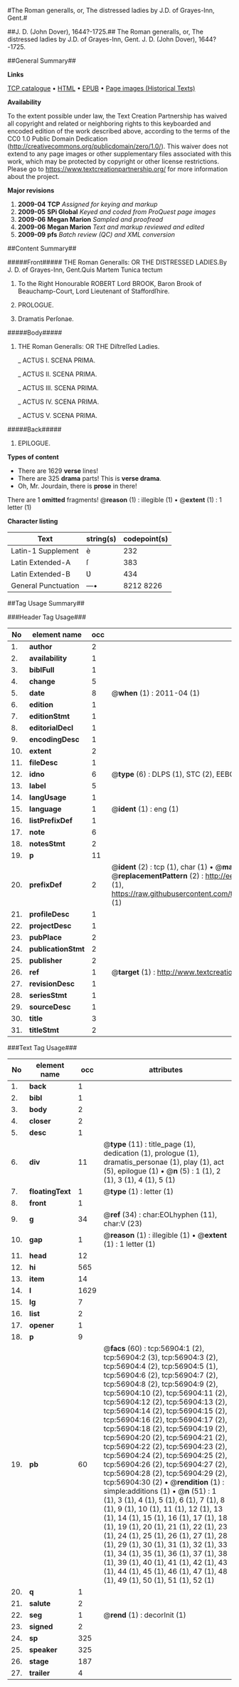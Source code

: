 #The Roman generalls, or, The distressed ladies by J.D. of Grayes-Inn, Gent.#

##J. D. (John Dover), 1644?-1725.##
The Roman generalls, or, The distressed ladies by J.D. of Grayes-Inn, Gent.
J. D. (John Dover), 1644?-1725.

##General Summary##

**Links**

[TCP catalogue](http://www.ota.ox.ac.uk/tcp/)  • 
[HTML](http://tei.it.ox.ac.uk/tcp/Texts-HTML/free/A36/A36458.html)  • 
[EPUB](http://tei.it.ox.ac.uk/tcp/Texts-EPUB/free/A36/A36458.epub) • 
[Page images (Historical Texts)](https://historicaltexts.jisc.ac.uk/eebo-12244797e)

**Availability**

To the extent possible under law, the Text Creation Partnership has waived all copyright and related or neighboring rights to this keyboarded and encoded edition of the work described above, according to the terms of the CC0 1.0 Public Domain Dedication (http://creativecommons.org/publicdomain/zero/1.0/). This waiver does not extend to any page images or other supplementary files associated with this work, which may be protected by copyright or other license restrictions. Please go to https://www.textcreationpartnership.org/ for more information about the project.

**Major revisions**

1. __2009-04__ __TCP__ *Assigned for keying and markup*
1. __2009-05__ __SPi Global__ *Keyed and coded from ProQuest page images*
1. __2009-06__ __Megan Marion__ *Sampled and proofread*
1. __2009-06__ __Megan Marion__ *Text and markup reviewed and edited*
1. __2009-09__ __pfs__ *Batch review (QC) and XML conversion*

##Content Summary##

#####Front#####
THE Roman Generalls: OR THE DISTRESSED LADIES.By J. D. of Grayes-Inn, Gent.Quis Martem Tunica tectum
1. To the Right Honourable ROBERT Lord BROOK, Baron Brook of Beauchamp-Court, Lord Lieutenant of Staffordſhire.

1. PROLOGUE.

1. Dramatis Perſonae.

#####Body#####

1. THE Roman Generalls: OR THE Diſtreſſed Ladies.

    _ ACTUS I. SCENA PRIMA.

    _ ACTUS II. SCENA PRIMA.

    _ ACTUS III. SCENA PRIMA.

    _ ACTUS IV. SCENA PRIMA.

    _ ACTUS V. SCENA PRIMA.

#####Back#####

1. EPILOGUE.

**Types of content**

  * There are 1629 **verse** lines!
  * There are 325 **drama** parts! This is **verse drama**.
  * Oh, Mr. Jourdain, there is **prose** in there!

There are 1 **omitted** fragments! 
 @__reason__ (1) : illegible (1)  •  @__extent__ (1) : 1 letter (1)

**Character listing**


|Text|string(s)|codepoint(s)|
|---|---|---|
|Latin-1 Supplement|è|232|
|Latin Extended-A|ſ|383|
|Latin Extended-B|Ʋ|434|
|General Punctuation|—•|8212 8226|

##Tag Usage Summary##

###Header Tag Usage###

|No|element name|occ|attributes|
|---|---|---|---|
|1.|__author__|2||
|2.|__availability__|1||
|3.|__biblFull__|1||
|4.|__change__|5||
|5.|__date__|8| @__when__ (1) : 2011-04 (1)|
|6.|__edition__|1||
|7.|__editionStmt__|1||
|8.|__editorialDecl__|1||
|9.|__encodingDesc__|1||
|10.|__extent__|2||
|11.|__fileDesc__|1||
|12.|__idno__|6| @__type__ (6) : DLPS (1), STC (2), EEBO-CITATION (1), OCLC (1), VID (1)|
|13.|__label__|5||
|14.|__langUsage__|1||
|15.|__language__|1| @__ident__ (1) : eng (1)|
|16.|__listPrefixDef__|1||
|17.|__note__|6||
|18.|__notesStmt__|2||
|19.|__p__|11||
|20.|__prefixDef__|2| @__ident__ (2) : tcp (1), char (1)  •  @__matchPattern__ (2) : ([0-9\-]+):([0-9IVX]+) (1), (.+) (1)  •  @__replacementPattern__ (2) : http://eebo.chadwyck.com/downloadtiff?vid=$1&page=$2 (1), https://raw.githubusercontent.com/textcreationpartnership/Texts/master/tcpchars.xml#$1 (1)|
|21.|__profileDesc__|1||
|22.|__projectDesc__|1||
|23.|__pubPlace__|2||
|24.|__publicationStmt__|2||
|25.|__publisher__|2||
|26.|__ref__|1| @__target__ (1) : http://www.textcreationpartnership.org/docs/. (1)|
|27.|__revisionDesc__|1||
|28.|__seriesStmt__|1||
|29.|__sourceDesc__|1||
|30.|__title__|3||
|31.|__titleStmt__|2||


###Text Tag Usage###

|No|element name|occ|attributes|
|---|---|---|---|
|1.|__back__|1||
|2.|__bibl__|1||
|3.|__body__|2||
|4.|__closer__|2||
|5.|__desc__|1||
|6.|__div__|11| @__type__ (11) : title_page (1), dedication (1), prologue (1), dramatis_personae (1), play (1), act (5), epilogue (1)  •  @__n__ (5) : 1 (1), 2 (1), 3 (1), 4 (1), 5 (1)|
|7.|__floatingText__|1| @__type__ (1) : letter (1)|
|8.|__front__|1||
|9.|__g__|34| @__ref__ (34) : char:EOLhyphen (11), char:V (23)|
|10.|__gap__|1| @__reason__ (1) : illegible (1)  •  @__extent__ (1) : 1 letter (1)|
|11.|__head__|12||
|12.|__hi__|565||
|13.|__item__|14||
|14.|__l__|1629||
|15.|__lg__|7||
|16.|__list__|2||
|17.|__opener__|1||
|18.|__p__|9||
|19.|__pb__|60| @__facs__ (60) : tcp:56904:1 (2), tcp:56904:2 (3), tcp:56904:3 (2), tcp:56904:4 (2), tcp:56904:5 (1), tcp:56904:6 (2), tcp:56904:7 (2), tcp:56904:8 (2), tcp:56904:9 (2), tcp:56904:10 (2), tcp:56904:11 (2), tcp:56904:12 (2), tcp:56904:13 (2), tcp:56904:14 (2), tcp:56904:15 (2), tcp:56904:16 (2), tcp:56904:17 (2), tcp:56904:18 (2), tcp:56904:19 (2), tcp:56904:20 (2), tcp:56904:21 (2), tcp:56904:22 (2), tcp:56904:23 (2), tcp:56904:24 (2), tcp:56904:25 (2), tcp:56904:26 (2), tcp:56904:27 (2), tcp:56904:28 (2), tcp:56904:29 (2), tcp:56904:30 (2)  •  @__rendition__ (1) : simple:additions (1)  •  @__n__ (51) : 1 (1), 3 (1), 4 (1), 5 (1), 6 (1), 7 (1), 8 (1), 9 (1), 10 (1), 11 (1), 12 (1), 13 (1), 14 (1), 15 (1), 16 (1), 17 (1), 18 (1), 19 (1), 20 (1), 21 (1), 22 (1), 23 (1), 24 (1), 25 (1), 26 (1), 27 (1), 28 (1), 29 (1), 30 (1), 31 (1), 32 (1), 33 (1), 34 (1), 35 (1), 36 (1), 37 (1), 38 (1), 39 (1), 40 (1), 41 (1), 42 (1), 43 (1), 44 (1), 45 (1), 46 (1), 47 (1), 48 (1), 49 (1), 50 (1), 51 (1), 52 (1)|
|20.|__q__|1||
|21.|__salute__|2||
|22.|__seg__|1| @__rend__ (1) : decorInit (1)|
|23.|__signed__|2||
|24.|__sp__|325||
|25.|__speaker__|325||
|26.|__stage__|187||
|27.|__trailer__|4||
